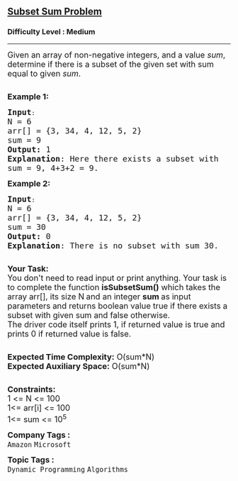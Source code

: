 <h2><a href="https://practice.geeksforgeeks.org/problems/subset-sum-problem-1611555638/1">Subset Sum Problem</a></h2><h3>Difficulty Level : Medium</h3><hr><div class="problems_problem_content__Xm_eO"><p><span style="font-size:18px">Given an array of non-negative integers, and a value <em>sum</em>, determine if there is a subset of the given set with sum equal to given <em>sum</em>.&nbsp;</span></p>

<p><br>
<span style="font-size:18px"><strong>Example 1:</strong></span></p>

<pre style="position: relative;"><span style="font-size:18px"><strong>Input</strong></span>:
<span style="font-size:18px">N = 6
arr[] = {3, 34, 4, 12, 5, 2}
sum = 9
<strong>Output:</strong>&nbsp;1&nbsp;
<strong>Explanation</strong>: Here there exists a subset with
sum = 9, 4+3+2 = 9.</span>
<div class="open_grepper_editor" title="Edit &amp; Save To Grepper"></div></pre>

<p><span style="font-size:18px"><strong>Example 2:</strong></span></p>

<pre style="position: relative;"><span style="font-size:18px"><strong>Input</strong></span>:
<span style="font-size:18px">N = 6
arr[] = {3, 34, 4, 12, 5, 2}
sum = 30
<strong>Output:</strong>&nbsp;0&nbsp;
<strong>Explanation</strong>: There is no subset with sum 30.</span><div class="open_grepper_editor" title="Edit &amp; Save To Grepper"></div></pre>

<p><br>
<span style="font-size:18px"><strong>Your Task:&nbsp;&nbsp;</strong><br>
You don't need to read input or print anything. Your task is to complete the function <strong>isSubsetSum()</strong>&nbsp;which takes the array arr[], its size N<strong>&nbsp;</strong>and an integer <strong>sum </strong>as input parameters&nbsp;and returns boolean value true if there exists a subset with given sum and false otherwise.<br>
The driver code itself prints 1, if returned value is true and prints 0 if returned value is false.</span><br>
&nbsp;</p>

<p><span style="font-size:18px"><strong>Expected Time Complexity:</strong> O(sum*N)<br>
<strong>Expected Auxiliary Space:</strong> O(sum*N)</span><br>
&nbsp;</p>

<p><span style="font-size:18px"><strong>Constraints:</strong><br>
1 &lt;= N &lt;= 100</span><br>
<span style="font-size:18px">1&lt;= arr[i] &lt;= 100<br>
1&lt;= sum &lt;= 10<sup>5</sup></span></p>
</div><p><span style=font-size:18px><strong>Company Tags : </strong><br><code>Amazon</code>&nbsp;<code>Microsoft</code>&nbsp;<br><p><span style=font-size:18px><strong>Topic Tags : </strong><br><code>Dynamic Programming</code>&nbsp;<code>Algorithms</code>&nbsp;